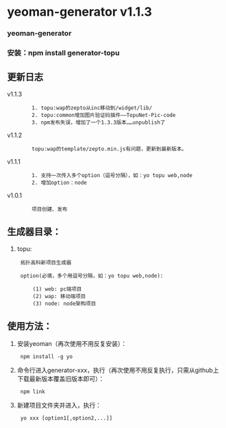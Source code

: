 # yeoman-generator v1.1.3
### yeoman-generator
### 安装：npm install generator-topu

更新日志
--------------
v1.1.3

	        1. topu:wap的zepto从inc移动到/widget/lib/
	        2. topu:common增加图片验证码插件——TopuNet-Pic-code
	        3. npm发布失误，增加了一个1.3.3版本……unpublish了

v1.1.2

	        topu:wap的template/zepto.min.js有问题，更新到最新版本。

v1.1.1

	        1. 支持一次传入多个option（逗号分隔），如：yo topu web,node
	        2. 增加option：node

v1.0.1

	        项目创建、发布


生成器目录：
-------------
1. topu:

		拓扑高科新项目生成器
		
		option(必填，多个用逗号分隔，如：yo topu web,node):

			(1) web: pc端项目
			(2) wap: 移动端项目
			(3) node: node架构项目
        

使用方法：
-------------

1. 安装yeoman（再次使用不用反复安装）：
		
		npm install -g yo

2. 命令行进入generator-xxx，执行（再次使用不用反复执行，只需从github上下载最新版本覆盖旧版本即可）：

		npm link

3. 新建项目文件夹并进入，执行：

		yo xxx [option1[,option2,...]]
